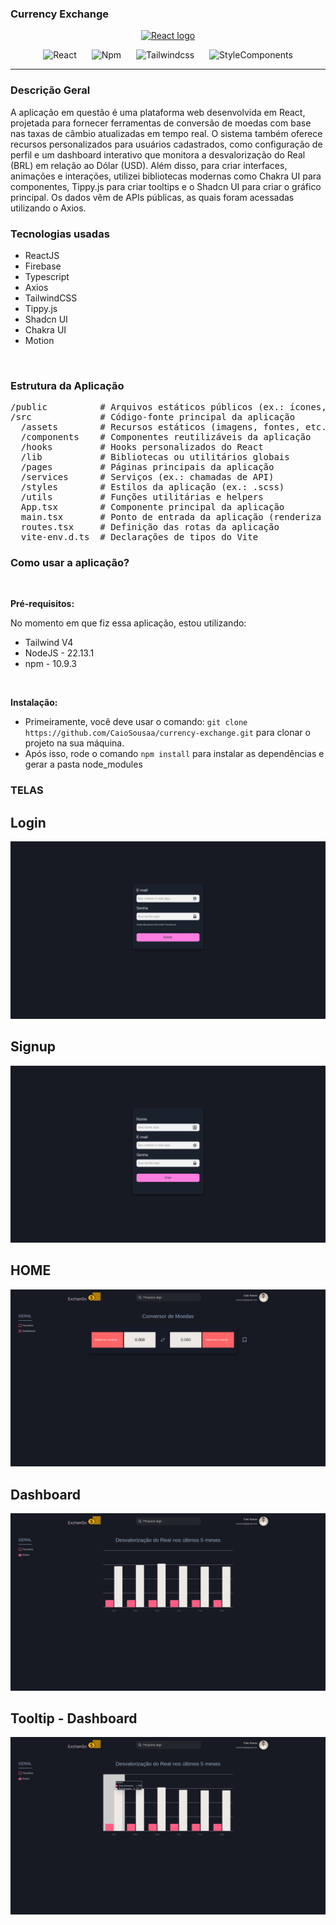 ### Currency Exchange

<p align="center">
  <a href="http://nestjs.com/" target="blank"><img src="https://encrypted-tbn0.gstatic.com/images?q=tbn:ANd9GcRTokZliYkKkA5G-4WfbuaNpKj5f9PYnTUPLA&s" width="300" alt="React logo" /></a>
</p>

<p align="center">
  <img alt="React" src="https://img.shields.io/badge/react-%2320232a.svg?style=for-the-badge&logo=react&logoColor=%2361DAFB" hspace="10">
  <img alt="Npm" src="https://img.shields.io/badge/NPM-%23CB3837.svg?style=for-the-badge&logo=npm&logoColor=white" hspace="10">
  <img alt="Tailwindcss" src="https://img.shields.io/badge/tailwindcss-%2338B2AC.svg?style=for-the-badge&logo=tailwind-css&logoColor=white" hspace="10">
  <img alt="StyleComponents" src="https://img.shields.io/badge/styled--components-DB7093?style=for-the-badge&logo=styled-components&logoColor=white" hspace="10">
</p>

---

### Descrição Geral

A aplicação em questão é uma plataforma web desenvolvida em React, projetada para fornecer ferramentas de conversão de moedas com base nas taxas de câmbio atualizadas em tempo real. O sistema também oferece recursos personalizados para usuários cadastrados, como configuração de perfil e um dashboard interativo que monitora a desvalorização do Real (BRL) em relação ao Dólar (USD). Além disso, para criar interfaces, animações e interações, utilizei bibliotecas modernas como Chakra UI para componentes, Tippy.js para criar tooltips e o Shadcn UI para criar o gráfico principal. Os dados vêm de APIs públicas, as quais foram acessadas utilizando o Axios.

### Tecnologias usadas

- ReactJS
- Firebase
- Typescript
- Axios
- TailwindCSS
- Tippy.js
- Shadcn UI
- Chakra UI
- Motion

<br>

### Estrutura da Aplicação

<pre style="overflow-x: auto; max-width: 1000px; white-space: pre;">
/public          # Arquivos estáticos públicos (ex.: ícones, manifest.json, etc.)
/src             # Código-fonte principal da aplicação
  /assets        # Recursos estáticos (imagens, fontes, etc.)
  /components    # Componentes reutilizáveis da aplicação
  /hooks         # Hooks personalizados do React
  /lib           # Bibliotecas ou utilitários globais
  /pages         # Páginas principais da aplicação
  /services      # Serviços (ex.: chamadas de API)
  /styles        # Estilos da aplicação (ex.: .scss)
  /utils         # Funções utilitárias e helpers
  App.tsx        # Componente principal da aplicação
  main.tsx       # Ponto de entrada da aplicação (renderiza o App.tsx)
  routes.tsx     # Definição das rotas da aplicação
  vite-env.d.ts  # Declarações de tipos do Vite
</pre>

### Como usar a aplicação?

<br>

**Pré-requisitos:**

No momento em que fiz essa aplicação, estou utilizando:

- Tailwind V4
- NodeJS - 22.13.1
- npm - 10.9.3

<br>

**Instalação:**

- Primeiramente, você deve usar o comando: `git clone https://github.com/CaioSousaa/currency-exchange.git` para clonar o projeto na sua máquina.
- Após isso, rode o comando `npm install` para instalar as dependências e gerar a pasta node_modules

### TELAS

## Login

![Tela Inicial](./.github/login.png)

## Signup

![Tela Inicial](./.github/signup.png)

## HOME

![Tela Inicial](./.github/home.png)

## Dashboard

![Tela Inicial](./.github/dashboard.png)

## Tooltip - Dashboard

![Tela Inicial](./.github/tooltip.png)

